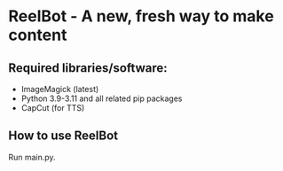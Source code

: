 # ReelBot - A new, fresh way to make content

## Required libraries/software:
- ImageMagick (latest)
- Python 3.9-3.11 and all related pip packages
- CapCut (for TTS)

## How to use ReelBot
Run main.py.
